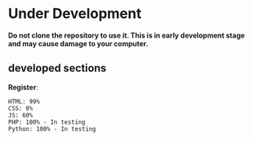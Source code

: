 # Under Development

**Do not clone the repository to use it. This is in early development stage and may cause damage to your computer.**

## developed sections

**Register**: 
```
HTML: 99%
CSS: 0%
JS: 60%
PHP: 100% - In testing
Python: 100% - In testing
```
